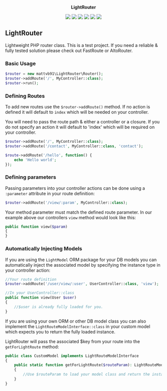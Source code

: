 <p align="center"><b>LightRouter</b></p>

<p align="center">
  <img src='https://coveralls.io/repos/github/mattvb91/LightRouter/badge.svg?branch=master'/>
  <img src="https://travis-ci.org/mattvb91/LightRouter.svg?branch=master">
  <img class="latest_stable_version_img" src="https://poser.pugx.org/mattvb91/lightrouter/v/stable">
  <img class="total_img" src="https://poser.pugx.org/mattvb91/lightrouter/downloads">
  <img class="latest_unstable_version_img" src="https://poser.pugx.org/mattvb91/lightrouter/v/unstable">
  <img class="license_img" src="https://poser.pugx.org/mattvb91/lightrouter/license">
</p>

## LightRouter

Lightweight PHP router class. This is a test project. If you need a reliable & fully
tested solution please check out FastRoute or AltoRouter.

### Basic Usage

```php
$router = new mattvb91\LightRouter\Router();
$router->addRoute('/', MyController::class);
$router->run();
```

### Defining Routes

To add new routes use the ```$router->addRoute()``` method. If no action is defined
it will default to ```index``` which will be needed on your controller.

You will need to pass the route path & either a controller or a closure. If you do
not specify an action it will default to 'index' which will be required on 
your controller.

```php
$router->addRoute('/', MyController::class);
$router->addRoute('/contact', MyController::class, 'contact');

$route->addRoute('/hello', function() {
    echo 'Hello world';
});
```

### Defining parameters

Passing parameters into your controller actions can be done using a `:parameter` attribute
in your route definition:
```php
$router->addRoute('/view/:param', MyController::class);

```

Your method parameter must match the defined route parameter. In our example above 
our controllers ```view``` method would look like this:

```php
public function view($param)
{
}
```

### Automatically Injecting Models

If you are using the ```LightModel``` ORM package for your DB models you can automatically
inject the associated model by specifying the instance type in your 
controller action:

```php
//Your route definition
$router->addRoute('/user/view/:user', UserController::class, 'view');

//In your UserController::class
public function view(User $user)
{
    //$user is already fully loaded for you.
}
```
If you are using your own ORM or other DB model class you can also implement 
the ```LightRouteModelInterface::class``` in your custom model which expects
you to return the fully loaded instance. 

LightRouter will pass the associated $key from your route into the ```getForLightRoute``` method:

```php
public class CustomModel implements LightRouteModelInterface
{
    public static function getForLightRoute($routeParam): LightRouteModelInterface
    {
        //Use $routeParam to load your model class and return the instance
    }
}
```